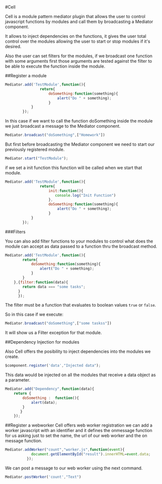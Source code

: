 #Cell


Cell is a module pattern mediator plugin that allows the user to control javascript
functions by modules and call them by broadcasting a Mediator component.

It allows to inject dependencies on the functions, it gives the user total control over
the modules allowing the user to start or stop modules if it's desired.

Also the user can set filters for the modules, if we broadcast one function with
some arguments  first those arguments are tested against the filter to be able to execute the function 
inside the module.

##Register a module

```javascript
Mediator.add('TestModule',function(){
				return{
					doSomething:function(something){
						alert("Do " + something);
					}
			}
		});
```

In this case if we want to call the function doSomething inside the module we just broadcast a message to the
Mediator component.

```javascript
Mediator.broadcast("doSomething",["Homework"])
```

But first before broadcasting the Mediator component we need to start our previously registered module.

```javascript
Mediator.start("TestModule");
```

if we set a init function this function will be called when we start that module.

```javascript
Mediator.add('TestModule',function(){
				return{
					init:function(){
					   console.log("Init Function")
					},
					doSomething:function(something){
						alert("Do " + something);
					}
			}
		});
```

###Filters

You can also add filter functions to your modules to control what does the module can 
accept as data passed to a function thru the broadcast method.


```javascript
Mediator.add('TestModule',function(){
		return{
			doSomething:function(something){
				alert("Do " + something);
			}
		}
	},{filter:function(data){
		return data === "some tasks";
	  }
      });
```

The filter must be a function that evaluates to boolean values `true` or `false`.

So in this case if we execute:

```javascript
Mediator.broadcast("doSomething",["some taskss"])
```

It will show us a Filter exception for that module.

##Dependency Injection for modules

Also Cell offers the posibility to inject dependencies into the modules we create.

```javascript
$component.register('data',"Injected data");
```

This data would be injected on all the modules that receive a data object as a parameter.

```javascript
Mediator.add("Dependency",function(data){
	return {
		doSomething :  function(){
			alert(data);
		}
	   }
	});
```
##Register a webworker
Cell offers web worker registration we can add a worker javascript with an identifier
and it defines the onmessage function for us asking just to set the name, the url of our web
worker and the on message function.

```javascript
Mediator.addWorker("count","worker.js",function(event){
			document.getElementById("result").innerHTML=event.data;
		  });
```


We can post a message to our web worker using the next command.

```javascript
Mediator.postWorker('count',"Text")
```
